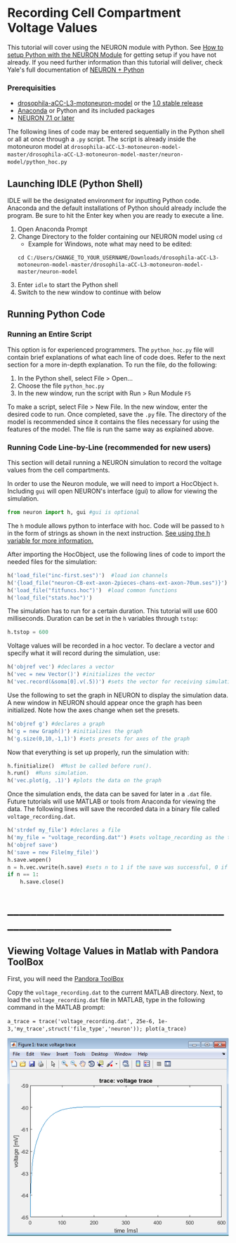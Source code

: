 # Recording Cell Compartment Voltage Values

This tutorial will cover using the NEURON module with Python. See [How to setup Python with the NEURON Module](README.md) for getting setup if you have not already. If you need further information than this tutorial will deliver, check Yale's full documentation of [NEURON + Python](https://www.neuron.yale.edu/neuron/static/docs/neuronpython/index.html)

### Prerequisities
* [drosophila-aCC-L3-motoneuron-model](https://github.com/cengique/drosophila-aCC-L3-motoneuron-model/archive/master.zip) or the [1.0 stable release](https://github.com/cengique/drosophila-aCC-L3-motoneuron-model/archive/v1.0.zip)
* [Anaconda](https://www.anaconda.com/distribution/) or Python and its included packages
* [NEURON 7.1 or later](http://www.neuron.yale.edu/neuron/)

The following lines of code may be entered sequentially in the Python shell or all at once through a `.py` script. The script is already inside the motoneuron model at `drosophila-aCC-L3-motoneuron-model-master/drosophila-aCC-L3-motoneuron-model-master/neuron-model/python_hoc.py`

## Launching IDLE (Python Shell)
IDLE will be the designated environment for inputting Python code. Anaconda and the default installations of Python should already include the program. Be sure to hit the Enter key when you are ready to execute a line.

1. Open Anaconda Prompt
2. Change Directory to the folder containing our NEURON model using `cd`
    * Example for Windows, note what may need to be edited:
    ```
    cd C:/Users/CHANGE_TO_YOUR_USERNAME/Downloads/drosophila-aCC-L3-motoneuron-model-master/drosophila-aCC-L3-motoneuron-model-master/neuron-model
    ```
3. Enter `idle` to start the Python shell
4. Switch to the new window to continue with below

## Running Python Code
### Running an Entire Script
This option is for experienced programmers. The `python_hoc.py` file will contain brief explanations of what each line of code does. Refer to the next section for a more in-depth explanation. To run the file, do the following:
1. In the Python shell, select File > Open...
2. Choose the file `python_hoc.py`
3. In the new window, run the script with Run > Run Module `F5`

To make a script, select File > New File. In the new window, enter the desired code to run. Once completed, save the `.py` file. The directory of the model is recommended since it contains the files necessary for using the features of the model. The file is run the same way as explained above.

### Running Code Line-by-Line (recommended for new users)
This section will detail running a NEURON simulation to record the voltage values from the cell compartments.

In order to use the Neuron module, we will need to import a HocObject `h`. Including `gui` will open NEURON's interface (gui) to allow for viewing the simulation.

```python
from neuron import h, gui #gui is optional 
```

The `h` module allows python to interface with hoc. Code will be passed to `h` in the form of strings as shown in the next instruction. [See using the h variable for more information.](https://www.neuron.yale.edu/neuron/static/py_doc/programming/python.html#python-accessing-hoc)

After importing the HocObject, use the following lines of code to import the needed files for the simulation:

```python
h('load_file("inc-first.ses")')  #load ion channels
h('{load_file("neuron-CB-ext-axon-2pieces-chans-ext-axon-70um.ses")}')  #load cellbuilder
h('load_file("fitfuncs.hoc")')  #load common functions
h('load_file("stats.hoc")')
```

The simulation has to run for a certain duration. This tutorial will use 600 milliseconds. Duration can be set in the `h` variables through `tstop`:

```python
h.tstop = 600
```

Voltage values will be recorded in a hoc vector. To declare a vector and specify what it will record during the simulation, use:


```python
h('objref vec') #declares a vector
h('vec = new Vector()') #initializes the vector
h('vec.record(&soma[0].v(.5))') #sets the vector for receiving simulation data
```

Use the following to set the graph in NEURON to display the simulation data. A new window in NEURON should appear once the graph has been initialized. Note how the axes change when set the presets.

```python
h('objref g') #declares a graph
h('g = new Graph()') #initializes the graph
h('g.size(0,10,-1,1)') #sets presets for axes of the graph
```

Now that everything is set up properly, run the simulation with:

```python
h.finitialize()  #Must be called before run().
h.run()  #Runs simulation.
h('vec.plot(g, .1)') #plots the data on the graph
```

Once the simulation ends, the data can be saved for later in a `.dat` file. Future tutorials will use MATLAB or tools from Anaconda for viewing the data. The following lines will save the recorded data in a binary file called `voltage_recording.dat`.

```python
h('strdef my_file') #declares a file
h('my_file = "voltage_recording.dat"') #sets voltage_recording as the target
h('objref save')
h('save = new File(my_file)')
h.save.wopen()
n = h.vec.vwrite(h.save) #sets n to 1 if the save was successful, 0 if not
if n == 1:
    h.save.close()
```
# _________________________________________________________________
## Viewing Voltage Values in Matlab with Pandora ToolBox
 
 First, you will need the [Pandora ToolBox](https://github.com/cengique/pandora-matlab)
 
Copy the `voltage_recording.dat` to the current MATLAB directory. Next, to load the `voltage_recording.dat` file in MATLAB, type in the following command in the MATLAB prompt:

`a_trace = trace('voltage_recording.dat', 25e-6, 1e-3,'my_trace',struct('file_type','neuron')); plot(a_trace)`
 

![Voltage Plot](voltage_trace_plot.png)


